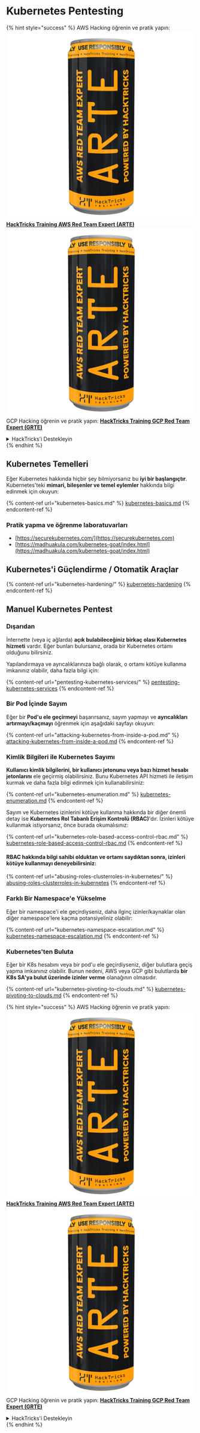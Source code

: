 # Kubernetes Pentesting

{% hint style="success" %}
AWS Hacking öğrenin ve pratik yapın:<img src="../../.gitbook/assets/image (1) (1) (1).png" alt="" data-size="line">[**HackTricks Training AWS Red Team Expert (ARTE)**](https://training.hacktricks.xyz/courses/arte)<img src="../../.gitbook/assets/image (1) (1) (1).png" alt="" data-size="line">\
GCP Hacking öğrenin ve pratik yapın: <img src="../../.gitbook/assets/image (2).png" alt="" data-size="line">[**HackTricks Training GCP Red Team Expert (GRTE)**<img src="../../.gitbook/assets/image (2).png" alt="" data-size="line">](https://training.hacktricks.xyz/courses/grte)

<details>

<summary>HackTricks'i Destekleyin</summary>

* [**abonelik planlarını**](https://github.com/sponsors/carlospolop) kontrol edin!
* **💬 [**Discord grubuna**](https://discord.gg/hRep4RUj7f) veya [**telegram grubuna**](https://t.me/peass) katılın ya da **Twitter'da** 🐦 [**@hacktricks\_live**](https://twitter.com/hacktricks_live)** bizi takip edin.**
* **Hacking ipuçlarını paylaşmak için** [**HackTricks**](https://github.com/carlospolop/hacktricks) ve [**HackTricks Cloud**](https://github.com/carlospolop/hacktricks-cloud) github reposuna PR gönderin.

</details>
{% endhint %}

## Kubernetes Temelleri

Eğer Kubernetes hakkında hiçbir şey bilmiyorsanız bu **iyi bir başlangıçtır**. Kubernetes'teki **mimari, bileşenler ve temel eylemler** hakkında bilgi edinmek için okuyun:

{% content-ref url="kubernetes-basics.md" %}
[kubernetes-basics.md](kubernetes-basics.md)
{% endcontent-ref %}

### Pratik yapma ve öğrenme laboratuvarları

* [https://securekubernetes.com/](https://securekubernetes.com)
* [https://madhuakula.com/kubernetes-goat/index.html](https://madhuakula.com/kubernetes-goat/index.html)

## Kubernetes'i Güçlendirme / Otomatik Araçlar

{% content-ref url="kubernetes-hardening/" %}
[kubernetes-hardening](kubernetes-hardening/)
{% endcontent-ref %}

## Manuel Kubernetes Pentest

### Dışarıdan

İnternette (veya iç ağlarda) **açık bulabileceğiniz birkaç olası Kubernetes hizmeti** vardır. Eğer bunları bulursanız, orada bir Kubernetes ortamı olduğunu bilirsiniz.

Yapılandırmaya ve ayrıcalıklarınıza bağlı olarak, o ortamı kötüye kullanma imkanınız olabilir, daha fazla bilgi için:

{% content-ref url="pentesting-kubernetes-services/" %}
[pentesting-kubernetes-services](pentesting-kubernetes-services/)
{% endcontent-ref %}

### Bir Pod İçinde Sayım

Eğer bir **Pod'u ele geçirmeyi** başarırsanız, sayım yapmayı ve **ayrıcalıkları artırmayı/kaçmayı** öğrenmek için aşağıdaki sayfayı okuyun:

{% content-ref url="attacking-kubernetes-from-inside-a-pod.md" %}
[attacking-kubernetes-from-inside-a-pod.md](attacking-kubernetes-from-inside-a-pod.md)
{% endcontent-ref %}

### Kimlik Bilgileri ile Kubernetes Sayımı

**Kullanıcı kimlik bilgilerini, bir kullanıcı jetonunu veya bazı hizmet hesabı jetonlarını** ele geçirmiş olabilirsiniz. Bunu Kubernetes API hizmeti ile iletişim kurmak ve daha fazla bilgi edinmek için kullanabilirsiniz:

{% content-ref url="kubernetes-enumeration.md" %}
[kubernetes-enumeration.md](kubernetes-enumeration.md)
{% endcontent-ref %}

Sayım ve Kubernetes izinlerini kötüye kullanma hakkında bir diğer önemli detay ise **Kubernetes Rol Tabanlı Erişim Kontrolü (RBAC)**'dır. İzinleri kötüye kullanmak istiyorsanız, önce burada okumalısınız:

{% content-ref url="kubernetes-role-based-access-control-rbac.md" %}
[kubernetes-role-based-access-control-rbac.md](kubernetes-role-based-access-control-rbac.md)
{% endcontent-ref %}

#### RBAC hakkında bilgi sahibi olduktan ve ortamı saydıktan sonra, izinleri kötüye kullanmayı deneyebilirsiniz:

{% content-ref url="abusing-roles-clusterroles-in-kubernetes/" %}
[abusing-roles-clusterroles-in-kubernetes](abusing-roles-clusterroles-in-kubernetes/)
{% endcontent-ref %}

### Farklı Bir Namespace'e Yükselme

Eğer bir namespace'i ele geçirdiyseniz, daha ilginç izinler/kaynaklar olan diğer namespace'lere kaçma potansiyeliniz olabilir:

{% content-ref url="kubernetes-namespace-escalation.md" %}
[kubernetes-namespace-escalation.md](kubernetes-namespace-escalation.md)
{% endcontent-ref %}

### Kubernetes'ten Buluta

Eğer bir K8s hesabını veya bir pod'u ele geçirdiyseniz, diğer bulutlara geçiş yapma imkanınız olabilir. Bunun nedeni, AWS veya GCP gibi bulutlarda **bir K8s SA'ya bulut üzerinde izinler verme** olanağının olmasıdır.

{% content-ref url="kubernetes-pivoting-to-clouds.md" %}
[kubernetes-pivoting-to-clouds.md](kubernetes-pivoting-to-clouds.md)
{% endcontent-ref %}

{% hint style="success" %}
AWS Hacking öğrenin ve pratik yapın:<img src="../../.gitbook/assets/image (1) (1) (1).png" alt="" data-size="line">[**HackTricks Training AWS Red Team Expert (ARTE)**](https://training.hacktricks.xyz/courses/arte)<img src="../../.gitbook/assets/image (1) (1) (1).png" alt="" data-size="line">\
GCP Hacking öğrenin ve pratik yapın: <img src="../../.gitbook/assets/image (2).png" alt="" data-size="line">[**HackTricks Training GCP Red Team Expert (GRTE)**<img src="../../.gitbook/assets/image (2).png" alt="" data-size="line">](https://training.hacktricks.xyz/courses/grte)

<details>

<summary>HackTricks'i Destekleyin</summary>

* [**abonelik planlarını**](https://github.com/sponsors/carlospolop) kontrol edin!
* **💬 [**Discord grubuna**](https://discord.gg/hRep4RUj7f) veya [**telegram grubuna**](https://t.me/peass) katılın ya da **Twitter'da** 🐦 [**@hacktricks\_live**](https://twitter.com/hacktricks_live)** bizi takip edin.**
* **Hacking ipuçlarını paylaşmak için** [**HackTricks**](https://github.com/carlospolop/hacktricks) ve [**HackTricks Cloud**](https://github.com/carlospolop/hacktricks-cloud) github reposuna PR gönderin.

</details>
{% endhint %}
